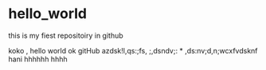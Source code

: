 # hello_world
this is my fiest repositoiry in github 



koko , hello world 
ok
gitHub
azdsk!l,qs:;fs,
;,dsndv;:
*
,ds:nv;d,n;wcxfvdsknf
hani
hhhhhh
hhhh

